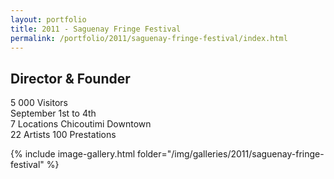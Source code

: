 ```yaml
---
layout: portfolio
title: 2011 - Saguenay Fringe Festival
permalink: /portfolio/2011/saguenay-fringe-festival/index.html
---
```


## Director & Founder

5 000 Visitors  
September 1st to 4th  
7 Locations Chicoutimi Downtown  
22 Artists 100 Prestations  

 {% include image-gallery.html folder="/img/galleries/2011/saguenay-fringe-festival" %}